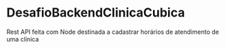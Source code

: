 # DesafioBackendClinicaCubica
Rest API feita com Node destinada a cadastrar horários de atendimento de uma clínica
